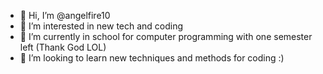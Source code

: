 - 👋 Hi, I’m @angelfire10
- 👀 I’m interested in new tech and coding
- 🌱 I’m currently in school for computer programming with one semester left (Thank God LOL)
- 💞️ I’m looking to learn new techniques and methods for coding :)

